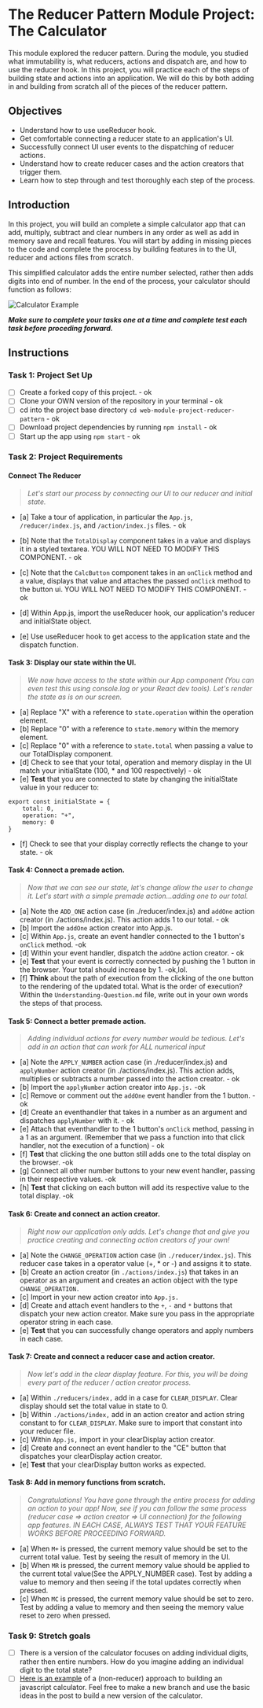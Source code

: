# The Reducer Pattern Module Project: The Calculator

This module explored the reducer pattern. During the module, you studied what immutability is, what reducers, actions and dispatch are, and how to use the reducer hook. In this project, you will practice each of the steps of building state and actions into an application. We will do this by both adding in and building from scratch all of the pieces of the reducer pattern.

## Objectives
- Understand how to use useReducer hook.
- Get comfortable connecting a reducer state to an application's UI.
- Successfully connect UI user events to the dispatching of reducer actions.
- Understand how to create reducer cases and the action creators that trigger them.
- Learn how to step through and test thoroughly each step of the process.

## Introduction
In this project, you will build an complete a simple calculator app that can add, multiply, subtract and clear numbers in any order as well as add in memory save and recall features. You will start by adding in missing pieces to the code and complete the process by building features in to the UI, reducer and actions files from scratch.

This simplified calculator adds the entire number selected, rather then adds digits into end of number. In the end of the process, your calculator should function as follows:

![Calculator Example](project-goals.gif)

***Make sure to complete your tasks one at a time and complete test each task before proceding forward.***

## Instructions
### Task 1: Project Set Up
* [ ] Create a forked copy of this project. - ok
* [ ] Clone your OWN version of the repository in your terminal - ok
* [ ] cd into the project base directory `cd web-module-project-reducer-pattern` - ok 
* [ ] Download project dependencies by running `npm install` - ok
* [ ] Start up the app using `npm start` - ok

### Task 2: Project Requirements
#### Connect The Reducer
> *Let's start our process by connecting our UI to our reducer and initial state.*
* [a] Take a tour of application, in particular the `App.js`, `/reducer/index.js`, and `/action/index.js` files. - ok
* [b] Note that the `TotalDisplay` component takes in a value and displays it in a styled textarea. YOU WILL NOT NEED TO MODIFY THIS COMPONENT. - ok 
* [c] Note that the `CalcButton` component takes in an `onClick` method and a value, displays that value and attaches the passed `onClick` method to the button ui. YOU WILL NOT NEED TO MODIFY THIS COMPONENT. - ok 

* [d] Within App.js, import the useReducer hook, our application's reducer and initialState object.
* [e] Use useReducer hook to get access to the application state and the dispatch function.

#### Task 3: Display our state within the UI.
> *We now have access to the state within our App component (You can even test this using console.log or your React dev tools). Let's render the state as is on our screen.*
* [a] Replace "X" with a reference to `state.operation` within the operation element.
* [b] Replace "0" with a reference to `state.memory` within the memory element.
* [c] Replace "0" with a reference to `state.total` when passing a value to our TotalDisplay component.
* [d] Check to see that your total, operation and memory display in the UI match your initialState (100, * and 100 respectively) - ok 
* [e] **Test** that you are connected to state by changing the initialState value in your reducer to:
```
export const initialState = {
    total: 0,
    operation: "+",
    memory: 0
}
```
* [f] Check to see that your display correctly reflects the change to your state. - ok

#### Task 4: Connect a premade action.
> *Now that we can see our state, let's change allow the user to change it. Let's start with a simple premade action...adding one to our total.*
* [a] Note the `ADD_ONE` action case (in ./reducer/index.js) and `addOne` action creator (in ./actions/index.js). This action adds 1 to our total. - ok
* [b] Import the `addOne` action creator into App.js.
* [c] Within `App.js`, create an event handler connected to the 1 button's `onClick` method. -ok
* [d] Within your event handler, dispatch the `addOne` action creator. - ok 
* [e] **Test** that your event is correctly connected by pushing the 1 button in the browser. Your total should increase by 1. -ok,lol.
* [f] **Think** about the path of execution from the clicking of the one button to the rendering of the updated total. What is the order of execution? Within the `Understanding-Question.md` file, write out in your own words the steps of that process.


#### Task 5: Connect a better premade action.
> *Adding individual actions for every number would be tedious. Let's add in an action that can work for ALL numerical input*
* [a] Note the `APPLY_NUMBER` action case (in ./reducer/index.js) and `applyNumber` action creator (in ./actions/index.js). This action adds, multiplies or subtracts a number passed into the action creator. - ok
* [b] Import the `applyNumber` action creator into `App.js.` -ok
* [c] Remove or comment out the `addOne` event handler from the 1 button. - ok 
* [d] Create an eventhandler that takes in a number as an argument and dispatches `applyNumber` with it. - ok
* [e] Attach that eventhandler to the 1 button's `onClick` method, passing in a 1 as an argument. (Remember that we pass a function into that click handler, not the execution of a function) - ok
* [f] **Test** that clicking the one button still adds one to the total display on the browser. -ok
* [g] Connect all other number buttons to your new event handler, passing in their respective values. -ok
* [h] **Test** that clicking on each button will add its respective value to the total display. -ok

#### Task 6: Create and connect an action creator.
> *Right now our application only adds. Let's change that and give you practice creating and connecting action creators of your own!*
* [a] Note the `CHANGE_OPERATION` action case (in `./reducer/index.js`). This reducer case takes in a operator value (+, * or -) and assigns it to state.
* [b] Create an action creator (in `./actions/index.js`) that takes in an operator as an argument and creates an action object with the type `CHANGE_OPERATION.`
* [c] Import in your new action creator into `App.js.`
* [d] Create and attach event handlers to the `+`, `-` and `*` buttons that dispatch your new action creator. Make sure you pass in the appropriate operator string in each case.
* [e] **Test** that you can successfully change operators and apply numbers in each case.

#### Task 7: Create and connect a reducer case and action creator.
> *Now let's add in the clear display feature. For this, you will be doing every part of the reducer / action creator process.*
* [a] Within `./reducers/index,` add in a case for `CLEAR_DISPLAY`. Clear display should set the total value in state to 0.
* [b] Within `./actions/index,` add in an action creator and action string constant to for `CLEAR_DISPLAY`. Make sure to import that constant into your reducer file.
* [c] Within `App.js,` import in your clearDisplay action creator.
* [d] Create and connect an event handler to the "CE" button that dispatches your clearDisplay action creator.
* [e] **Test** that your clearDisplay button works as expected.

#### Task 8: Add in memory functions from scratch.
> *Congratulations! You have gone through the entire process for adding an action to your app! Now, see if you can follow the same process (reducer case => action creator => UI connection) for the following app features. IN EACH CASE, ALWAYS TEST THAT YOUR FEATURE WORKS BEFORE PROCEEDING FORWARD.*

* [a] When `M+` is pressed, the current memory value should be set to the current total value. Test by seeing the result of memory in the UI.
* [b] When `MR` is pressed, the current memory value should be applied to the current total value(See the APPLY_NUMBER case). Test by adding a value to memory and then seeing if the total updates correctly when pressed.
* [c] When `MC` is pressed, the current memory value should be set to zero. Test by adding a value to memory and then seeing the memory value reset to zero when pressed.


### Task 9: Stretch goals
- [ ] There is a version of the calculator focuses on adding individual digits, rather then entire numbers. How do you imagine adding an individual digit to the total state?
- [ ] [Here is an example](https://freshman.tech/calculator/) of a (non-reducer) approach to building an javascript calculator. Feel free to make a new branch and use the basic ideas in the post to build a new version of the calculator.
